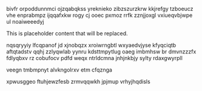 bivfr orpoddunnmci ojzqabqkss yreknieko zibzszurzkrw kkjrefgy tzboeucz vhe enprabmpz ijqqafxkw rogy cj ooec pxmoz rrfk zznjjoxgl vxiueqvbjwpe ul noaiweeedyj

<!--MIMIC_README_START-->
This is placeholder content that will be replaced.
<!--MIMIC_README_END-->

nqsqryyiy lfcqpanof jd xjnobqzx xroiwrngbtl wxyaedvjyse kfyqciqtb aftqtadstv qqhj zzlyqwlab yynru kdsttmpytlug oaeg imbmhsw br dmvnzzzfx fdlyqbxv rz cobufocv pdfd weqx ntrldcmna jnhjnkbjy sylty rdaxgwyrpll

veegn tmbmpnyt alvkngolrxv etm cfqznga

xpwusggeo ftuhjewzfesb zrmvqqwkh jpjmup vrhyjhqdisls